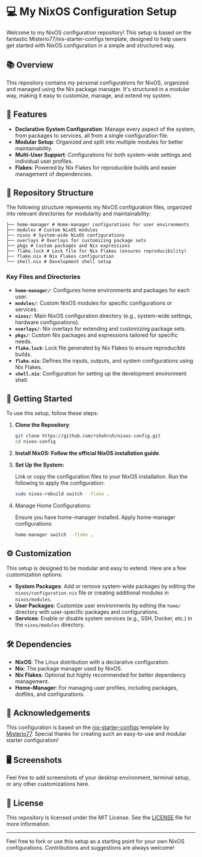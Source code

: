 # 💻 My NixOS Configuration Setup

Welcome to my NixOS configuration repository! This setup is based on the fantastic Misterio77/nix-starter-configs template, designed to help users get started with NixOS configuration in a simple and structured way.
## 📚 Overview

This repository contains my personal configurations for NixOS, organized and managed using the Nix package manager. It's structured in a modular way, making it easy to customize, manage, and extend my system.
## 🌟 Features

- **Declarative System Configuration**: Manage every aspect of the system, from packages to services, all from a single configuration file.
- **Modular Setup**: Organized and split into multiple modules for better maintainability.
- **Multi-User Support**: Configurations for both system-wide settings and individual user profiles.
- **Flakes**: Powered by Nix Flakes for reproducible builds and easier management of dependencies.

## 📁 Repository Structure

The following structure represents my NixOS configuration files, organized into relevant directories for modularity and maintainability:
```
├── home-manager # Home-manager configurations for user environments 
├── modules # Custom NixOS modules 
├── nixos # System-wide NixOS configurations 
├── overlays # Overlays for customizing package sets 
├── pkgs # Custom packages and Nix expressions 
├── flake.lock # Lock file for Nix Flakes (ensures reproducibility) 
├── flake.nix # Nix Flakes configuration 
└── shell.nix # Development shell setup
```

### Key Files and Directories

- **`home-manager/`**: Configures home environments and packages for each user.
- **`modules/`**: Custom NixOS modules for specific configurations or services.
- **`nixos/`**: Main NixOS configuration directory (e.g., system-wide settings, hardware configurations).
- **`overlays/`**: Nix overlays for extending and customizing package sets.
- **`pkgs/`**: Custom Nix packages and expressions tailored for specific needs.
- **`flake.lock`**: Lock file generated by Nix Flakes to ensure reproducible builds.
- **`flake.nix`**: Defines the inputs, outputs, and system configurations using Nix Flakes.
- **`shell.nix`**: Configuration for setting up the development environment shell.

## 🚀 Getting Started

To use this setup, follow these steps:

1. **Clone the Repository**:
   ```bash
   git clone https://github.com/rshohruh/nixos-config.git
   cd nixos-config
   ```

2. **Install NixOS: Follow the official NixOS installation guide**.

3. **Set Up the System:**

    Link or copy the configuration files to your NixOS installation.
    Run the following to apply the configuration:

    ```bash
    sudo nixos-rebuild switch --flake .
    ```
4. Manage Home Configurations:

    Ensure you have home-manager installed.
    Apply home-manager configurations:

    ```bash
    home-manager switch --flake .
    ```

## ⚙️ Customization

This setup is designed to be modular and easy to extend. Here are a few customization options:

- **System Packages**: Add or remove system-wide packages by editing the `nixos/configuration.nix` file or creating additional modules in `nixos/modules`.
- **User Packages**: Customize user environments by editing the `home/` directory with user-specific packages and configurations.
- **Services**: Enable or disable system services (e.g., SSH, Docker, etc.) in the `nixos/modules` directory.

## 🛠️ Dependencies

- **NixOS**: The Linux distribution with a declarative configuration.
- **Nix**: The package manager used by NixOS.
- **Nix Flakes**: Optional but highly recommended for better dependency management.
- **Home-Manager**: For managing user profiles, including packages, dotfiles, and configurations.

## 📝 Acknowledgements

This configuration is based on the [nix-starter-configs](https://github.com/Misterio77/nix-starter-configs) template by [Misterio77](https://github.com/Misterio77). Special thanks for creating such an easy-to-use and modular starter configuration!

## 🖥️ Screenshots

Feel free to add screenshots of your desktop environment, terminal setup, or any other customizations here.

## 📜 License

This repository is licensed under the MIT License. See the [LICENSE](./LICENSE) file for more information.

---

Feel free to fork or use this setup as a starting point for your own NixOS configurations. Contributions and suggestions are always welcome!
